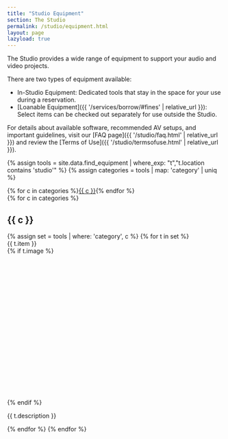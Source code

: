 ```yaml
---
title: "Studio Equipment"
section: The Studio
permalink: /studio/equipment.html
layout: page
lazyload: true
---
```


The Studio provides a wide range of equipment to support your audio and video projects.

There are two types of equipment available:
- In-Studio Equipment: Dedicated tools that stay in the space for your use during a reservation.
- [Loanable Equipment]({{ '/services/borrow/#fines' | relative_url }}): Select items can be checked out separately for use outside the Studio.

For details about available software, recommended AV setups, and important guidelines, visit our [FAQ page]({{ '/studio/faq.html' | relative_url }}) and review the [Terms of Use]({{ '/studio/termsofuse.html' | relative_url }}).

{% assign tools = site.data.find_equipment | where_exp: "t","t.location contains 'studio'" %}
{% assign categories = tools | map: 'category' | uniq %}
<div class="row">
<div class="col-12 mb-3 text-center">
{% for c in categories %}<a href="#{{ c | slugify }}" class="btn btn-sm btn-outline-pride-gold m-2">{{ c }}</a>{% endfor %}
</div>
{% for c in categories %}
<div class="col-12">
<h2 id="{{ c | slugify }}" class="my-4">{{ c }}</h2>
</div>
{% assign set = tools | where: 'category', c %}
{% for t in set %}
<div class="col-md-6 mb-2">
    <div class="card">
        <div class="card-header">
            {{ t.item }}
        </div>
        <div class="card-body">
            {% if t.image %}<div class="text-center"><img class="img-fluid mb-3 lazyload" src="data:image/svg+xml,%3Csvg xmlns='http://www.w3.org/2000/svg' viewBox='0 0 3 2'%3E%3C/svg%3E" data-src="{{ site.lib-media }}/studio/{{ t.image }}" alt="product image of {{ t.item }}"></div>{% endif %}
            <p class="card-text">{{ t.description }}</p>
        </div>
    </div>
</div>
{% endfor %}
{% endfor %}
</div>
